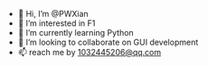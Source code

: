 - 👋 Hi, I’m @PWXian
- 👀 I’m interested in F1
- 🌱 I’m currently learning Python
- 💞️ I’m looking to collaborate on GUI development
- 📫 reach me by 1032445206@qq.com

<!---
PWXian/PWXian is a ✨ special ✨ repository because its `README.md` (this file) appears on your GitHub profile.
You can click the Preview link to take a look at your changes.
--->
